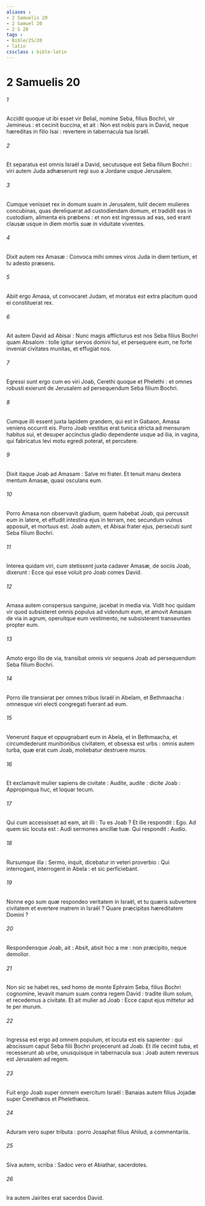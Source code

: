 ```yaml
---
aliases : 
- 2 Samuelis 20
- 2 Samuel 20
- 2 S 20
tags : 
- Bible/2S/20
- latin
cssclass : bible-latin
---
```


# 2 Samuelis 20

###### 1
Accidit quoque ut ibi esset vir Belial, nomine Seba, filius Bochri, vir Jemineus : et cecinit buccina, et ait : Non est nobis pars in David, neque hæreditas in filio Isai : revertere in tabernacula tua Israël.
###### 2
Et separatus est omnis Israël a David, secutusque est Seba filium Bochri : viri autem Juda adhæserunt regi suo a Jordane usque Jerusalem.
###### 3
Cumque venisset rex in domum suam in Jerusalem, tulit decem mulieres concubinas, quas dereliquerat ad custodiendam domum, et tradidit eas in custodiam, alimenta eis præbens : et non est ingressus ad eas, sed erant clausæ usque in diem mortis suæ in viduitate viventes.
###### 4
Dixit autem rex Amasæ : Convoca mihi omnes viros Juda in diem tertium, et tu adesto præsens.
###### 5
Abiit ergo Amasa, ut convocaret Judam, et moratus est extra placitum quod ei constituerat rex.
###### 6
Ait autem David ad Abisai : Nunc magis afflicturus est nos Seba filius Bochri quam Absalom : tolle igitur servos domini tui, et persequere eum, ne forte inveniat civitates munitas, et effugiat nos.
###### 7
Egressi sunt ergo cum eo viri Joab, Cerethi quoque et Phelethi : et omnes robusti exierunt de Jerusalem ad persequendum Seba filium Bochri.
###### 8
Cumque illi essent juxta lapidem grandem, qui est in Gabaon, Amasa veniens occurrit eis. Porro Joab vestitus erat tunica stricta ad mensuram habitus sui, et desuper accinctus gladio dependente usque ad ilia, in vagina, qui fabricatus levi motu egredi poterat, et percutere.
###### 9
Dixit itaque Joab ad Amasam : Salve mi frater. Et tenuit manu dextera mentum Amasæ, quasi osculans eum.
###### 10
Porro Amasa non observavit gladium, quem habebat Joab, qui percussit eum in latere, et effudit intestina ejus in terram, nec secundum vulnus apposuit, et mortuus est. Joab autem, et Abisai frater ejus, persecuti sunt Seba filium Bochri.
###### 11
Interea quidam viri, cum stetissent juxta cadaver Amasæ, de sociis Joab, dixerunt : Ecce qui esse voluit pro Joab comes David.
###### 12
Amasa autem conspersus sanguine, jacebat in media via. Vidit hoc quidam vir quod subsisteret omnis populus ad videndum eum, et amovit Amasam de via in agrum, operuitque eum vestimento, ne subsisterent transeuntes propter eum.
###### 13
Amoto ergo illo de via, transibat omnis vir sequens Joab ad persequendum Seba filium Bochri.
###### 14
Porro ille transierat per omnes tribus Israël in Abelam, et Bethmaacha : omnesque viri electi congregati fuerant ad eum.
###### 15
Venerunt itaque et oppugnabant eum in Abela, et in Bethmaacha, et circumdederunt munitionibus civitatem, et obsessa est urbs : omnis autem turba, quæ erat cum Joab, moliebatur destruere muros.
###### 16
Et exclamavit mulier sapiens de civitate : Audite, audite : dicite Joab : Appropinqua huc, et loquar tecum.
###### 17
Qui cum accessisset ad eam, ait illi : Tu es Joab ? Et ille respondit : Ego. Ad quem sic locuta est : Audi sermones ancillæ tuæ. Qui respondit : Audio.
###### 18
Rursumque illa : Sermo, inquit, dicebatur in veteri proverbio : Qui interrogant, interrogent in Abela : et sic perficiebant.
###### 19
Nonne ego sum quæ respondeo veritatem in Israël, et tu quæris subvertere civitatem et evertere matrem in Israël ? Quare præcipitas hæreditatem Domini ?
###### 20
Respondensque Joab, ait : Absit, absit hoc a me : non præcipito, neque demolior.
###### 21
Non sic se habet res, sed homo de monte Ephraim Seba, filius Bochri cognomine, levavit manum suam contra regem David : tradite illum solum, et recedemus a civitate. Et ait mulier ad Joab : Ecce caput ejus mittetur ad te per murum.
###### 22
Ingressa est ergo ad omnem populum, et locuta est eis sapienter : qui abscissum caput Seba filii Bochri projecerunt ad Joab. Et ille cecinit tuba, et recesserunt ab urbe, unusquisque in tabernacula sua : Joab autem reversus est Jerusalem ad regem.
###### 23
Fuit ergo Joab super omnem exercitum Israël : Banaias autem filius Jojadæ super Cerethæos et Phelethæos.
###### 24
Aduram vero super tributa : porro Josaphat filius Ahilud, a commentariis.
###### 25
Siva autem, scriba : Sadoc vero et Abiathar, sacerdotes.
###### 26
Ira autem Jairites erat sacerdos David.
